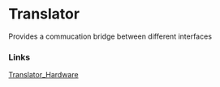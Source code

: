 # Translator
Provides a commucation bridge between different interfaces

### Links
[Translator_Hardware](https://oshwlab.com/optim0/translator)
